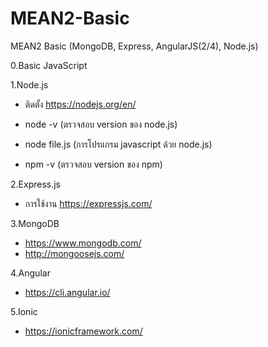 # MEAN2-Basic
MEAN2 Basic (MongoDB, Express, AngularJS(2/4), Node.js)

0.Basic JavaScript

1.Node.js
- ติดตั้ง https://nodejs.org/en/
- node -v (ตรวจสอบ version ของ node.js)
- node file.js (การโปรแกรม javascript ด้วย node.js)

- npm -v (ตรวจสอบ version ของ npm)  


2.Express.js
- การใช้งาน https://expressjs.com/

3.MongoDB
- https://www.mongodb.com/
- http://mongoosejs.com/

4.Angular
- https://cli.angular.io/

5.Ionic 
- https://ionicframework.com/
